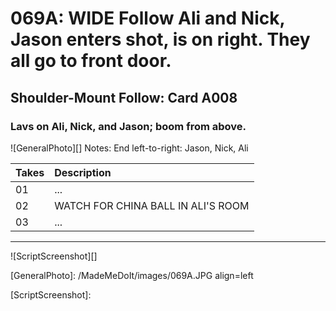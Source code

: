 # 069A: WIDE Follow Ali and Nick, Jason enters shot, is on right. They all go to front door.

## Shoulder-Mount Follow: Card A008

### Lavs on Ali, Nick, and Jason; boom from above.

![GeneralPhoto][]
Notes: End left-to-right: Jason, Nick, Ali

| Takes | Description |
|:---|:----|
| 01 | ... |
| 02 | WATCH FOR CHINA BALL IN ALI'S ROOM |
| 03 | ... |

----

![ScriptScreenshot][]


[GeneralPhoto]:  /MadeMeDoIt/images/069A.JPG align=left

[ScriptScreenshot]: 